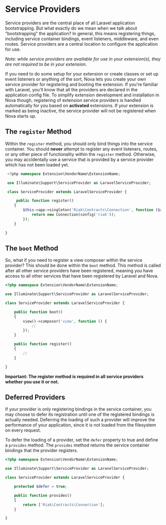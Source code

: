# Service Providers

Service providers are the central place of all Laravel application bootstrapping. But what exactly do we mean when we talk about "bootstrapping" the application? In general, this means registering things, including service container bindings, event listeners, middleware, and even routes. Service providers are a central location to configure the application for use.

_Note: while service providers are available for use in your extension(s), they are not required to be in your extension._

If you need to do some setup for your extension or create classes or set up event listeners or anything of the sort, Nova lets you create your own service provider for registering and booting the extension. If you're familiar with Laravel, you'll know that all the providers are declared in the application config file. To simplify extension development and installation in Nova though, registering of extension service providers is handled automatically for you based on __activated__ extensions. If your extension is marked as being inactive, the service provider will not be registered when Nova starts up.

## The `register` Method

 Within the `register` method, you should only bind things into the service container. You should __never__ attempt to register any event listeners, routes, or any other piece of functionality within the `register` method. Otherwise, you may accidentally use a service that is provided by a service provider which has not been loaded yet.

```php
 <?php namespace Extension\VendorName\ExtensionName;

 use Illuminate\Support\ServiceProvider as LaravelServiceProvider;

 class ServiceProvider extends LaravelServiceProvider {

	 public function register()
	{
	    $this->app->singleton('Riak\Contracts\Connection', function ($app) {
	        return new Connection(config('riak'));
	    });
	}

}
```

## The `boot` Method

So, what if you need to register a view composer within the service provider? This should be done within the `boot` method. This method is called after all other service providers have been registered, meaning you have access to all other services that have been registered by Laravel and Nova.

```php
<?php namespace Extension\VendorName\ExtensionName;

use Illuminate\Support\ServiceProvider as LaravelServiceProvider;

class ServiceProvider extends LaravelServiceProvider {

	public function boot()
	{
	    view()->composer('view', function () {
	        //
	    });
	}

	public function register()
	{
		//
	}

}
```

__Important: The register method is required in all service providers whether you use it or not.__

## Deferred Providers

If your provider is only registering bindings in the service container, you may choose to defer its registration until one of the registered bindings is actually needed. Deferring the loading of such a provider will improve the performance of your application, since it is not loaded from the filesystem on every request.

To defer the loading of a provider, set the `defer` property to true and define a `provides` method. The `provides` method returns the service container bindings that the provider registers.

```php
<?php namespace Extension\VendorName\ExtensionName;

use Illuminate\Support\ServiceProvider as LaravelServiceProvider;

class ServiceProvider extends LaravelServiceProvider {

	protected $defer = true;

	public function provides()
	{
	    return ['Riak\Contracts\Connection'];
	}

}
```
